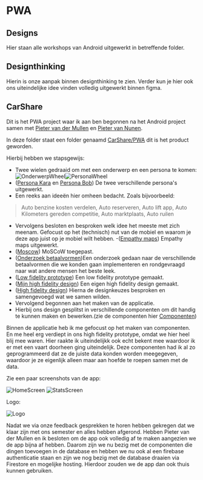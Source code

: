 # PWA

## Designs

Hier staan alle workshops van Android uitgewerkt in betreffende folder.

## Designthinking

Hierin is onze aanpak binnen designthinking te zien. Verder kun je hier ook ons uiteindelijke idee vinden volledig uitgewerkt binnen figma.


## CarShare

Dit is het PWA project waar ik aan ben begonnen na het Android project samen met [Pieter van der Mullen](https://github.com/pietermn) en [Pieter van Nunen](https://github.com/Pietrix).

In deze folder staat een folder genaamd [CarShare/PWA](https://github.com/GivanWiggers/WorkshopsSM4/tree/main/PWA/Carshare/PWA) dit is het product geworden.

Hierbij hebben we stapsgewijs: 
- Twee wielen gedraaid om met een onderwerp en een persona te komen:
![OnderwerpWheel](https://github.com/GivanWiggers/WorkshopsSM4/blob/main/PWA/Designthinking/BrainstormPizza.png)![PersonaWheel](https://github.com/GivanWiggers/WorkshopsSM4/blob/main/PWA/Designthinking/PersonaWheel.png)
- ([Persona Kara](https://github.com/GivanWiggers/WorkshopsSM4/blob/main/PWA/Designthinking/Energetic_Millennial_Kara.pdf) en [Persona Bob](https://github.com/GivanWiggers/WorkshopsSM4/blob/main/PWA/Designthinking/Bobs_persona.pdf)) De twee verschillende persona's uitgewerkt.
- Een reeks aan ideeën hier omheen bedacht. Zoals bijvoorbeeld:
 > Auto benzine kosten verdelen, Auto reserveren, Auto lift app, Auto Kilometers gereden competitie, Auto marktplaats, Auto ruilen
- Vervolgens besloten en besproken welk idee het meeste met zich meenam. Gefocust op het (technisch) nut van de mobiel en waarom je deze app juist op je mobiel wilt hebben.
-([Empathy maps](https://github.com/GivanWiggers/WorkshopsSM4/blob/main/PWA/Designthinking/Empathy%20Maps.pdf)) Empathy maps uitgewerkt.
- ([Moscow](https://github.com/GivanWiggers/WorkshopsSM4/blob/main/PWA/Designthinking/Moscow.pdf))  MoSCoW toegepast.
- ([Onderzoek betaalvormen](https://github.com/GivanWiggers/WorkshopsSM4/blob/main/PWA/Designthinking/Onderzoek_Document.pdf))Een onderzoek gedaan naar de verschillende betaalvormen die we konden gaan implementeren en rondgevraagd naar wat andere mensen het beste leek.
- ([Low fidelity prototype](https://github.com/GivanWiggers/WorkshopsSM4/blob/main/PWA/Designs/Low%20fidelity.pdf)) Een low fidelity prototype gemaakt. 
- ([Mijn high fidelity design](https://github.com/GivanWiggers/WorkshopsSM4/blob/main/PWA/Designs/My%20Design%20(High%20fidelity).pdf)) Een eigen high fidelity design gemaakt.
- ([High fidelity design](https://github.com/GivanWiggers/WorkshopsSM4/blob/main/PWA/Designs/Final%20Design%20(High%20fidelity).pdf)) Hierna de designkeuzes besproken en samengevoegd wat we samen wilden.
- Vervolgend begonnen aan het maken van de applicatie.
- Hierbij ons design gesplitst in verschillende componenten om dit handig te kunnen maken en bewerken.(zie de componenten hier [Componenten](https://github.com/GivanWiggers/WorkshopsSM4/blob/main/PWA/Designs/Components.pdf))

Binnen de applicatie heb ik me gefocust op het maken van componenten. En me heel erg verdiept in ons high fidelity prototype, omdat we hier heel blij mee waren. Hier raakte ik uiteindelijkk ook echt bekent mee waardoor ik er met een vaart doorheen ging uiteindelijk.
Deze componenten had ik al zo geprogrammeerd dat ze de juiste data konden worden meegegeven, waardoor je ze eigenlijk alleen maar aan hoefde te roepen samen met de data.

Zie een paar screenshots van de app:

![HomeScreen](https://github.com/GivanWiggers/WorkshopsSM4/blob/main/PWA/Designs/ScreenshotHomeScreen.png)
![StatsScreen](https://github.com/GivanWiggers/WorkshopsSM4/blob/main/PWA/Designs/ScreenshotStatsScreen.png)

Logo:

![Logo](https://github.com/GivanWiggers/WorkshopsSM4/blob/main/PWA/Designs/CarShareLogo.png)

Nadat we via onze feedback gesprekken te horen hebben gekregen dat we klaar zijn met ons semester en alles hebben afgerond. Hebben Pieter van der Mullen en ik besloten om de app ook volledig af te maken aangezien we de app bijna af hebben. Daarom zijn we nu bezig met de componenten die dingen toevoegen in de database en hebben we nu ook al een firebase authenticatie staan en zijn we nog bezig met de database draaien via Firestore en mogelijke hosting. Hierdoor zouden we de app dan ook thuis kunnen gebruiken. 
